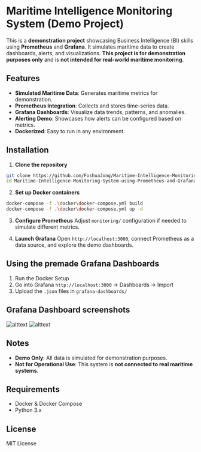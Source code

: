 # Maritime Intelligence Monitoring System (Demo Project)

This is a **demonstration project** showcasing Business Intelligence (BI) skills using **Prometheus** and **Grafana**. It simulates maritime data to create dashboards, alerts, and visualizations. **This project is for demonstration purposes only** and is **not intended for real-world maritime monitoring**.

## Features

* **Simulated Maritime Data**: Generates maritime metrics for demonstration.
* **Prometheus Integration**: Collects and stores time-series data.
* **Grafana Dashboards**: Visualize data trends, patterns, and anomalies.
* **Alerting Demo**: Showcases how alerts can be configured based on metrics.
* **Dockerized**: Easy to run in any environment.

## Installation

1. **Clone the repository**

```bash
git clone https://github.com/FoshuaJong/Maritime-Intelligence-Monitoring-System-using-Prometheus-and-Grafana
cd Maritime-Intelligence-Monitoring-System-using-Prometheus-and-Grafana
```

2. **Set up Docker containers**

```bash
docker-compose -f .\docker\docker-compose.yml build
docker-compose -f .\docker\docker-compose.yml up -d
```

3. **Configure Prometheus**
   Adjust `monitoring/` configuration if needed to simulate different metrics.

4. **Launch Grafana**
   Open `http://localhost:3000`, connect Prometheus as a data source, and explore the demo dashboards.


## Using the premade Grafana Dashboards
1. Run the Docker Setup
2. Go into Grafana `http://localhost:3000` -> Dashboards -> Import
3. Upload the `.json` files in `grafana-dashboards/`

## Grafana Dashboard screenshots
![alttext](https://github.com/FoshuaJong/Maritime-Intelligence-Monitoring-System-using-Prometheus-and-Grafana/tree/main/grafana-dashboards/images/dashboard_screenshot.png?raw=true)
![alttext](https://github.com/FoshuaJong/Maritime-Intelligence-Monitoring-System-using-Prometheus-and-Grafana/tree/main/grafana-dashboards/images/dashboard_screenshot_1.png?raw=true)

## Notes

* **Demo Only**: All data is simulated for demonstration purposes.
* **Not for Operational Use**: This system is **not connected to real maritime systems**.

## Requirements

* Docker & Docker Compose
* Python 3.x

## License

MIT License
